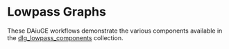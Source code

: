# Lowpass Graphs
These DAiuGE workflows demonstrate the various components available in the [dlg_lowpass_components](https://github.com/pritchardn/dlg_lowpass_components/) collection.
